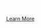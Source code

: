 <p style="color: white !important; font-family: Raleway !important; margin: 0 0 10px 0; padding: 0 !important; font-weight:500 !important; font-style: normal !important;" class="headline-text">Kloudust</p>

[Learn More]({{#makeLink}}./landing.html?product_path=./products/kloudust.md&menu_path=.menus/en{{/makeLink}})